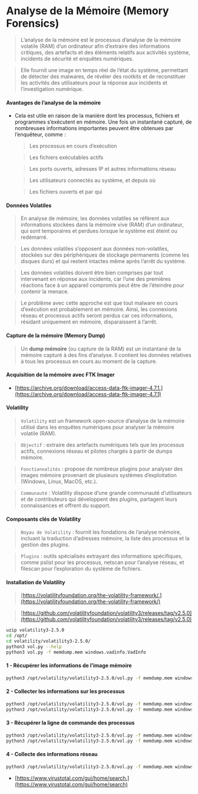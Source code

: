 # Analyse de la Mémoire (Memory Forensics)

> L’analyse de la mémoire est le processus d’analyse de la mémoire volatile (RAM) d’un ordinateur afin d’extraire des informations critiques, des artefacts et des éléments relatifs aux activités système, incidents de sécurité et enquêtes numériques.

> Elle fournit une image en temps réel de l’état du système, permettant de détecter des malwares, de révéler des rootkits et de reconstituer les activités des utilisateurs pour la réponse aux incidents et l’investigation numérique.

#### Avantages de l’analyse de la mémoire

- Cela est utile en raison de la manière dont les processus, fichiers et programmes s’exécutent en mémoire. Une fois un instantané capturé, de nombreuses informations importantes peuvent être obtenues par l’enquêteur, comme :

  > Les processus en cours d’exécution

  > Les fichiers exécutables actifs

  > Les ports ouverts, adresses IP et autres informations réseau

  > Les utilisateurs connectés au système, et depuis où

  > Les fichiers ouverts et par qui

#### Données Volatiles

> En analyse de mémoire, les données volatiles se réfèrent aux informations stockées dans la mémoire vive (RAM) d’un ordinateur, qui sont temporaires et perdues lorsque le système est éteint ou redémarré.

> Les données volatiles s’opposent aux données non-volatiles, stockées sur des périphériques de stockage permanents (comme les disques durs) et qui restent intactes même après l’arrêt du système.

> Les données volatiles doivent être bien comprises par tout intervenant en réponse aux incidents, car l’une des premières réactions face à un appareil compromis peut être de l’éteindre pour contenir la menace.

> Le problème avec cette approche est que tout malware en cours d’exécution est probablement en mémoire. Ainsi, les connexions réseau et processus actifs seront perdus car ces informations, résidant uniquement en mémoire, disparaissent à l’arrêt.

#### Capture de la mémoire (Memory Dump)

> Un **dump mémoire** (ou capture de la RAM) est un instantané de la mémoire capturé à des fins d’analyse. Il contient les données relatives à tous les processus en cours au moment de la capture.

#### Acquisition de la mémoire avec FTK Imager

- [https://archive.org/download/access-data-ftk-imager-4.7.1.](https://archive.org/download/access-data-ftk-imager-4.7.1)

#### Volatility

> `Volatility` est un framework open-source d’analyse de la mémoire utilisé dans les enquêtes numériques pour analyser la mémoire volatile (RAM).

> `Objectif` : extraire des artefacts numériques tels que les processus actifs, connexions réseau et pilotes chargés à partir de dumps mémoire.

> `Fonctionnalités` : propose de nombreux plugins pour analyser des images mémoire provenant de plusieurs systèmes d’exploitation (Windows, Linux, MacOS, etc.).

> `Communauté` : Volatility dispose d’une grande communauté d’utilisateurs et de contributeurs qui développent des plugins, partagent leurs connaissances et offrent du support.

#### Composants clés de Volatility

> `Noyau de Volatility` : fournit les fondations de l’analyse mémoire, incluant la traduction d’adresses mémoire, la liste des processus et la gestion des plugins.

> `Plugins` : outils spécialisés extrayant des informations spécifiques, comme pslist pour les processus, netscan pour l’analyse réseau, et filescan pour l’exploration du système de fichiers.

#### Installation de Volatility

> [https://volatilityfoundation.org/the-volatility-framework/.](https://volatilityfoundation.org/the-volatility-framework/)

> [https://github.com/volatilityfoundation/volatility3/releases/tag/v2.5.0](https://github.com/volatilityfoundation/volatility3/releases/tag/v2.5.0)

```sh
uzip volatility3-2.5.0
cd /opt/
cd volatility/volatility3-2.5.0/
python3 vol.py --help
python3 vol.py -f memdump.mem windows.vadinfo.VadInfo
```

#### 1 - Récupérer les informations de l’image mémoire

```sh
python3 /opt/volatility/volatility3-2.5.0/vol.py -f memdump.mem windows.info
```

#### 2 - Collecter les informations sur les processus

```sh
python3 /opt/volatility/volatility3-2.5.0/vol.py -f memdump.mem windows.pslist
python3 /opt/volatility/volatility3-2.5.0/vol.py -f memdump.mem windows.psscan.PsScan
```

#### 3 - Récupérer la ligne de commande des processus

```sh
python3 /opt/volatility/volatility3-2.5.0/vol.py -f memdump.mem windows.cmdline
python3 /opt/volatility/volatility3-2.5.0/vol.py -f memdump.mem windows.cmdline --pid 2580
```

#### 4 - Collecte des informations réseau

```sh
python3 /opt/volatility/volatility3-2.5.0/vol.py -f memdump.mem windows.netscan
```

- [https://www.virustotal.com/gui/home/search.](https://www.virustotal.com/gui/home/search)
